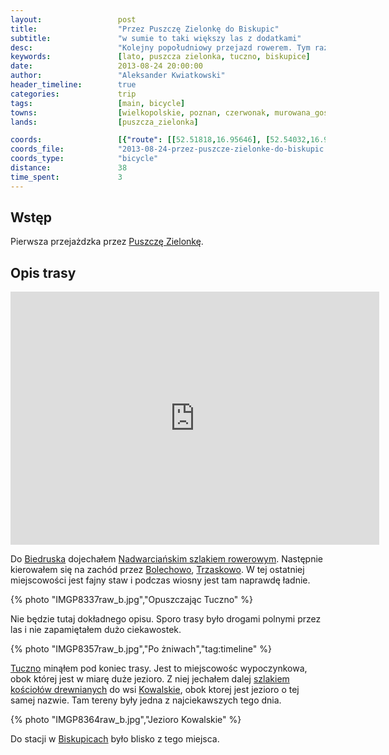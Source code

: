 ```yaml
---
layout:                 post
title:                  "Przez Puszczę Zielonkę do Biskupic"
subtitle:               "w sumie to taki większy las z dodatkami"
desc:                   "Kolejny popołudniowy przejazd rowerem. Tym razem chciałem przejechać przez Puszczę Zielonkę."
keywords:               [lato, puszcza zielonka, tuczno, biskupice]
date:                   2013-08-24 20:00:00
author:                 "Aleksander Kwiatkowski"
header_timeline:        true
categories:             trip
tags:                   [main, bicycle]
towns:                  [wielkopolskie, poznan, czerwonak, murowana_goslina, pobiedziska]
lands:                  [puszcza_zielonka]

coords:                 [{"route": [[52.51818,16.95646], [52.54032,16.95448], [52.54178,16.97835], [52.54450,16.99174], [52.53113,17.02212], [52.53526,17.05070], [52.52810,17.07182], [52.51572,17.13662], [52.49775,17.16065], [52.48490,17.15447], [52.47679,17.18606], [52.46712,17.17043]], "type": "bicycle"}, {"route": [[52.46707,17.17028], [52.41381,16.95673], [52.41381,16.91639], [52.40271,16.91210]], "type": "train"}]
coords_file:            "2013-08-24-przez-puszcze-zielonke-do-biskupic.json"
coords_type:            "bicycle"
distance:               38
time_spent:             3
---
```


[wiki-szlak-kosc]:       https://pl.wikipedia.org/wiki/Szlak_ko%C5%9Bcio%C5%82%C3%B3w_drewnianych_wok%C3%B3%C5%82_Puszczy_Zielonka
[wiki-biedrusko]:        https://pl.wikipedia.org/wiki/Biedrusko
[wiki-nadwarcianski]:    https://pl.wikipedia.org/wiki/Nadwarcia%C5%84ski_Szlak_Rowerowy
[wiki-bolechowo]:        https://pl.wikipedia.org/wiki/Bolechowo_(wojew%C3%B3dztwo_wielkopolskie)
[wiki-trzaskowo]:        https://pl.wikipedia.org/wiki/Trzaskowo
[wiki-tuczno]:           https://pl.wikipedia.org/wiki/Tuczno_(wojew%C3%B3dztwo_wielkopolskie)
[wiki-kowalskie]:        https://pl.wikipedia.org/wiki/Kowalskie_(wojew%C3%B3dztwo_wielkopolskie)
[wiki-biskupice]:        https://pl.wikipedia.org/wiki/Biskupice_(powiat_pozna%C5%84ski)
[wiki-puszcza-zielonka]: https://pl.wikipedia.org/wiki/Park_Krajobrazowy_Puszcza_Zielonka

Wstęp
-----

Pierwsza przejażdzka przez [Puszczę Zielonkę][wiki-puszcza-zielonka].


Opis trasy
----------

<iframe height='405' width='590' frameborder='0' allowtransparency='true' scrolling='no' src='https://www.strava.com/activities/137188530/embed/0bf41ac8fb78d5ac54ad4bd8ecc927a6c1446868'></iframe>

Do [Biedruska][wiki-biedrusko] dojechałem [Nadwarciańskim szlakiem rowerowym][wiki-nadwarcianski].
Następnie kierowałem się na zachód
przez [Bolechowo][wiki-bolechowo], [Trzaskowo][wiki-trzaskowo]. W tej ostatniej miejscowości
jest fajny staw i podczas wiosny jest tam naprawdę ładnie.

{% photo "IMGP8337raw_b.jpg","Opuszczając Tuczno" %}

Nie będzie tutaj dokładnego opisu. Sporo trasy było drogami polnymi przez las i
nie zapamiętałem dużo ciekawostek.

{% photo "IMGP8357raw_b.jpg","Po żniwach","tag:timeline" %}

[Tuczno][wiki-tuczno] minąłem pod koniec trasy. Jest to miejscowośc wypoczynkowa, obok
której jest w miarę duże jezioro. Z niej jechałem dalej
[szlakiem kościołów drewnianych][wiki-szlak-kosc] do wsi [Kowalskie][wiki-kowalskie],
obok ktorej jest jezioro o tej samej nazwie. Tam tereny były
jedna z najciekawszych tego dnia.

{% photo "IMGP8364raw_b.jpg","Jezioro Kowalskie" %}

Do stacji w [Biskupicach][wiki-biskupice] było blisko z tego miejsca.
